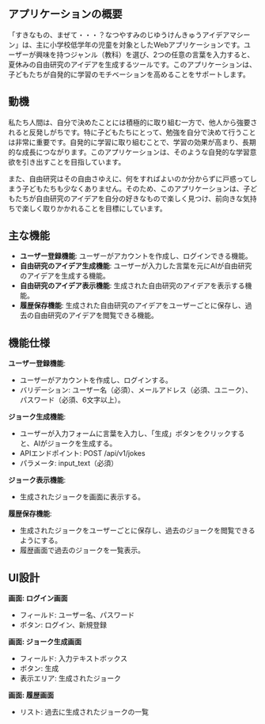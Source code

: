 ## アプリケーションの概要
「すきなもの、まぜて・・・？なつやすみのじゆうけんきゅうアイデアマシーン」は、主に小学校低学年の児童を対象としたWebアプリケーションです。ユーザーが興味を持つジャンル（教科）を選び、2つの任意の言葉を入力すると、夏休みの自由研究のアイデアを生成するツールです。このアプリケーションは、子どもたちが自発的に学習のモチベーションを高めることをサポートします。

## 動機
私たち人間は、自分で決めたことには積極的に取り組む一方で、他人から強要されると反発しがちです。特に子どもたちにとって、勉強を自分で決めて行うことは非常に重要です。自発的に学習に取り組むことで、学習の効果が高まり、長期的な成長につながります。このアプリケーションは、そのような自発的な学習意欲を引き出すことを目指しています。

また、自由研究はその自由さゆえに、何をすればよいのか分からずに戸惑ってしまう子どもたちも少なくありません。そのため、このアプリケーションは、子どもたちが自由研究のアイデアを自分の好きなもので楽しく見つけ、前向きな気持ちで楽しく取りかかれることを目標にしています。

## 主な機能
- **ユーザー登録機能**: ユーザーがアカウントを作成し、ログインできる機能。
- **自由研究のアイデア生成機能**: ユーザーが入力した言葉を元にAIが自由研究のアイデアを生成する機能。
- **自由研究のアイデア表示機能**: 生成された自由研究のアイデアを表示する機能。
- **履歴保存機能**: 生成された自由研究のアイデアをユーザーごとに保存し、過去の自由研究のアイデアを閲覧できる機能。

## 機能仕様

**ユーザー登録機能**:
- ユーザーがアカウントを作成し、ログインする。
- バリデーション: ユーザー名（必須）、メールアドレス（必須、ユニーク）、パスワード（必須、6文字以上）。

**ジョーク生成機能**:
- ユーザーが入力フォームに言葉を入力し、「生成」ボタンをクリックすると、AIがジョークを生成する。
- APIエンドポイント: POST /api/v1/jokes
- パラメータ: input_text（必須）

**ジョーク表示機能**:
- 生成されたジョークを画面に表示する。

**履歴保存機能**:
- 生成されたジョークをユーザーごとに保存し、過去のジョークを閲覧できるようにする。
- 履歴画面で過去のジョークを一覧表示。

## UI設計

**画面: ログイン画面**
- フィールド: ユーザー名、パスワード
- ボタン: ログイン、新規登録

**画面: ジョーク生成画面**
- フィールド: 入力テキストボックス
- ボタン: 生成
- 表示エリア: 生成されたジョーク

**画面: 履歴画面**
- リスト: 過去に生成されたジョークの一覧


